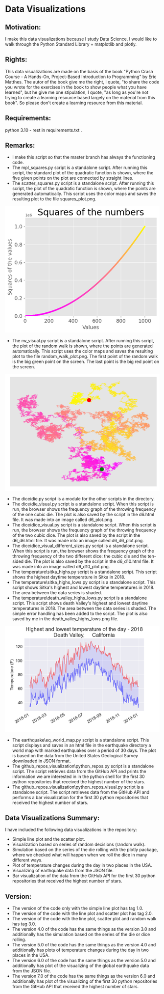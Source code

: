 # Data Visualizations

## Motivation:
I make this data visualizations because I study Data Science. I would 
like to walk through the Python Standard Library + matplotlib and 
plotly. 

## Rights:
This data visualizations are made on the basis of the book "Python 
Crash Course - A Hands-On, Project-Based Introduction to Programming" 
by Eric Matthes. The autor of the book give me the right, I quote, "to 
share the code you wrote for the exercises in the book to show people 
what you have learned", but he give me one stipulation, I quote, "as 
long as you're not trying to create a learning resource based largely 
on the material from this book". So please don't create a learning 
resource from this material.

## Requirements: 
python 3.10 - rest in requirements.txt .

## Remarks:
- I make this script so that the master branch has always the 
  functioning code.
- The mpl_squares.py script is a standalone script. After running this 
  script, the standard plot of the quadratic function is shown, where 
  the five given points on the plot are connected by straight lines.
- The scatter_squares.py script is a standalone script. After running 
  this script, the plot of the quadratic function is shown, where the 
  points are generated automatically. This script uses the color maps 
  and saves the resulting plot to the file squares_plot.png.

<img src="https://github.com/OliverWisn/data_visualization/blob/master/squares_plot.png?raw=true"/>

- The rw_visual.py script is a standalone script. After running 
  this script, the plot of the random walk is shown, where the 
  points are generated automatically. This script uses the color maps 
  and saves the resulting plot to the file random_walk_plot.png. 
  The first point of the random walk is the big green point on the 
  screen. The last point is the big red point on the screen.

<img src="https://github.com/OliverWisn/data_visualization/blob/master/random_walk_plot.png?raw=true"/>

- The dice\die.py script is a module for the other scripts in 
  the directory.
- The dice\die_visual.py script is a standalone script. When this 
  script is run, the browser shows the frequency graph of the throwing 
  frequency of the one cubic die. The plot is also saved by the script 
  in the d6.html file. It was made into an image called d6_plot.png.
- The dice\dice_visual.py script is a standalone script. When this 
  script is run, the browser shows the frequency graph of the throwing 
  frequency of the two cubic dice. The plot is also saved by the script 
  in the d6_d6.html file. It was made into an image called 
  d6_d6_plot.png.
- The dice\dice_visual_different_sizes.py script is a standalone 
  script. When this script is run, the browser shows the frequency 
  graph of the throwing frequency of the two different dice: the cubic 
  die and the ten-sided die. The plot is also saved by the script in 
  the d6_d10.html file. It was made into an image called 
  d6_d10_plot.png.
- The temperature\sitka_highs.py script is a standalone script. This 
  script shows the highest daytime temperature in Sitka in 2018.
- The temperature\sitka_highs_lows.py script is a standalone script. 
  This script shows Sitka's highest and lowest daytime temperatures in 
  2018. The area between the data series is shaded.
- The temperature\death_valley_highs_lows.py script is a standalone 
  script. This script shows death Valley's highest and lowest daytime 
  temperatures in 2018. The area between the data series is shaded. 
  The simple error handling has been added to the script. The plot is 
  also saved by me in the death_valley_highs_lows.png file.

<img src="https://github.com/OliverWisn/data_visualization/blob/master/death_valley_highs_lows.png?raw=true"/>

- The earthquake\eq_world_map.py script is a standalone script. This 
  script displays and saves in an html file in the earthquake 
  directory a world map with marked earthquakes over a period of 30 
  days. The plot is based on the data from the United States 
  Geological Survey downloaded in JSON format.
- The github_repos_visualization\python_repos.py script is 
  a standalone script. The script retrieves data from the GitHub API 
  and prints the information we are interested in in the python shell 
  for the first 30 python repositories that received the highest 
  number of the stars.
- The github_repos_visualization\python_repos_visual.py script is 
  a standalone script. The script retrieves data from the GitHub API 
  and performs a bar visualization for the first 30 python 
  repositories that received the highest number of stars.

## Data Visualizations Summary:
I have included the following data visualizations in the repository:
- Simple line plot and the scatter plot. 
- Visualization based on series of random decisions (random walk).
- Simulation based on the series of the die rolling with the plotly 
  package, where we checked what will happen when we roll the dice in 
  many different ways. 
- Plot of temperature changes during the day in two places in 
  the USA.
- Visualizing of earthquake data from the JSON file.
- Bar visualization of the data from the GitHub API for the first 30 
  python repositories that received the highest number of stars.

## Version:
- The version of the code only with the simple line plot has tag 1.0.
- The version of the code with the line plot and scatter plot has tag 
  2.0.
- The version of the code with the line plot, scatter plot and random 
  walk has tag 3.0.
- The version 4.0 of the code has the same things as the version 3.0 
  and additionally has the simulation based on the series of the die or 
  dice rolling.
- The version 5.0 of the code has the same things as the version 4.0 
  and additionally has plots of temperature changes during the day in 
  two places in the USA.
- The version 6.0 of the code has the same things as the version 5.0 
  and additionally has plot of the visualizing of the global 
  earthquake data from the JSON file.
- The version 7.0 of the code has the same things as the version 6.0 
  and additionally has plot of the visualizing of the first 30 python 
  repositories from the GitHub API that received the highest number 
  of stars.